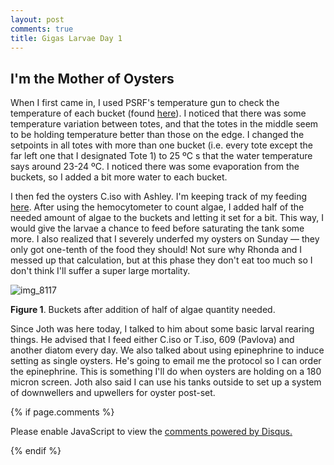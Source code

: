 ```yaml
---
layout: post
comments: true
title: Gigas Larvae Day 1
---
```


## I'm the Mother of Oysters

When I first came in, I used PSRF's temperature gun to check the temperature of each bucket (found [here](https://github.com/RobertsLab/project-oyster-oa/blob/master/data/Manchester/2017-07-30-Pacific-Oyster-Larvae/2017-07-31-Temperature.xlsx)). I noticed that there was some temperature variation between totes, and that the totes in the middle seem to be holding temperature better than those on the edge. I changed the setpoints in all totes with more than one bucket (i.e. every tote except the far left one that I designated Tote 1) to 25 ºC s that the water temperature says around 23-24 ºC. I noticed there was some evaporation from the buckets, so I added a bit more water to each bucket.

I then fed the oysters C.iso with Ashley. I'm keeping track of my feeding [here](https://github.com/RobertsLab/project-oyster-oa/blob/master/data/Manchester/2017-07-30-Pacific-Oyster-Larvae/2017-07-30-Feeding.xlsx). After using the hemocytometer to count algae, I added half of the needed amount of algae to the buckets and letting it set for a bit. This way, I would give the larvae a chance to feed before saturating the tank some more. I also realized that I severely underfed my oysters on Sunday — they only got one-tenth of the food they should! Not sure why Rhonda and I messed up that calculation, but at this phase they don't eat too much so I don't think I'll suffer a super large mortality.

![img_8117](https://user-images.githubusercontent.com/22335838/28858638-f11dec0c-7706-11e7-8942-6286db34d832.JPG)

**Figure 1**. Buckets after addition of half of algae quantity needed.

Since Joth was here today, I talked to him about some basic larval rearing things. He advised that I feed either C.iso or T.iso, 609 (Pavlova) and another diatom every day. We also talked about using epinephrine to induce setting as single oysters. He's going to email me the protocol so I can order the epinephrine. This is something I'll do when oysters are holding on a 180 micron screen. Joth also said I can use his tanks outside to set up a system of downwellers and upwellers for oyster post-set.

{% if page.comments %}

<div id="disqus_thread"></div>
<script>

/**
*  RECOMMENDED CONFIGURATION VARIABLES: EDIT AND UNCOMMENT THE SECTION BELOW TO INSERT DYNAMIC VALUES FROM YOUR PLATFORM OR CMS.
*  LEARN WHY DEFINING THESE VARIABLES IS IMPORTANT: https://disqus.com/admin/universalcode/#configuration-variables*/
/*
var disqus_config = function () {
this.page.url = PAGE_URL;  // Replace PAGE_URL with your page's canonical URL variable
this.page.identifier = PAGE_IDENTIFIER; // Replace PAGE_IDENTIFIER with your page's unique identifier variable
};
*/
(function() { // DON'T EDIT BELOW THIS LINE
var d = document, s = d.createElement('script');
s.src = 'https://the-responsible-grad-student.disqus.com/embed.js';
s.setAttribute('data-timestamp', +new Date());
(d.head || d.body).appendChild(s);
})();
</script>
<noscript>Please enable JavaScript to view the <a href="https://disqus.com/?ref_noscript">comments powered by Disqus.</a></noscript>

{% endif %}

<script id="dsq-count-scr" src="//the-responsible-grad-student.disqus.com/count.js" async></script>
